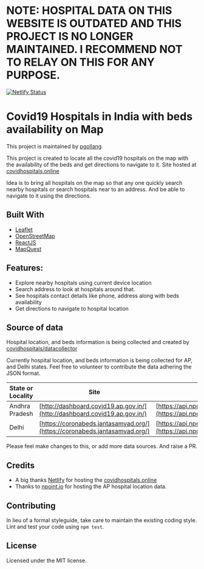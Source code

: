 # NOTE: HOSPITAL DATA ON THIS WEBSITE IS OUTDATED AND THIS PROJECT IS NO LONGER MAINTAINED. I RECOMMEND NOT TO RELAY ON THIS FOR ANY PURPOSE.

[![Netlify Status](https://api.netlify.com/api/v1/badges/58c2c8cf-de73-4dc1-8783-7fc964f6b87e/deploy-status)](https://app.netlify.com/sites/covidhospitals/deploys)
# Covid19 Hospitals in India with beds availability on Map

This project is maintained by [pgollang](https://github.com/pgollangi).

This project is created to locate all the covid19 hospitals on the map with the availability of the beds and get directions to navigate to it. Site hosted at [covidhospitals.online](http://covidhospitals.online/)

Idea is to bring all hospitals on the map so that any one quickly search nearby hospitals or search hospitals near to an address. And be able to navigate to it using the directions.

## Built With
- [Leaflet](https://leafletjs.com/)
- [OpenStreetMap](https://openstreetmap.org)
- [ReactJS](https://react-leaflet.js.org/)
- [MapQuest](https://www.mapquest.com/)

## Features:
- Explore nearby hospitals using current device location
- Search address to look at hospitals around that.
- See hospitals contact details like phone, address along with beds availability
- Get directions to navigate to hospital location

## Source of data
Hospital location, and beds information is being collected and created by [covidhospitals/datacollector](https://github.com/covidhospitals/datacollector)

Currently hospital location, and beds information is being collected for AP, and Delhi states. Feel free to volunteer to contribute the data adhering the JSON format.  

| State or Locality | Site | Normalized data |
| ------------- |-------------| ---- |
| Andhra Pradesh      | [http://dashboard.covid19.ap.gov.in/](http://dashboard.covid19.ap.gov.in/) | [https://api.npoint.io/4594de00c3f1d76a08ec](https://api.npoint.io/4594de00c3f1d76a08ec)|
| Delhi      | [https://coronabeds.jantasamvad.org/](https://coronabeds.jantasamvad.org/) | [https://api.npoint.io/4d61424b0910b4a2b692](https://api.npoint.io/4d61424b0910b4a2b692)|

Please feel make changes to this, or add more data sources. And raise a PR.
## Credits
- A big thanks [Netlify](https://netlify.com/) for hosting the [covidhospitals.online](https://covidhospitals.online/)
- Thanks to [npoint.io](https://npoint.io) for hosting the AP hospital location data.

## Contributing
In lieu of a formal styleguide, take care to maintain the existing coding style. Lint and test your code using `npm test`.

## License

Licensed under the MIT license.
